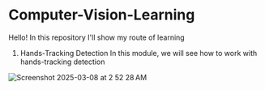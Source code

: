 # Computer-Vision-Learning

Hello! In this repository I'll show my route of learning


1. Hands-Tracking Detection
In this module, we will see how to work with hands-tracking detection

![Screenshot 2025-03-08 at 2 52 28 AM](https://github.com/user-attachments/assets/42feeae4-60cb-46fa-a4ae-f09a037c4bf8)

